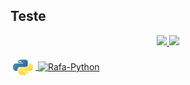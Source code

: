 ## Teste

<div align="center">
  <a href="https://github.com/alvleonardo">
  <img height="180em" src="https://github-readme-stats.vercel.app/api?username=alvleonardo&show_icons=true&theme=darcula&include_all_commits=true&count_private=true"/>
  <img height="180em" src="https://github-readme-stats.vercel.app/api/top-langs/?username=alvleonardo&layout=compact&theme=darcula"/>
</div>
  
<div style="display: inline_block"><br>
  <img align="center" alt="Rafa-Python" height="30" width="40" src="https://raw.githubusercontent.com/devicons/devicon/master/icons/python/python-original.svg">
  <img align="center" alt="Rafa-Python" height="30" width="40" src="https://spark.apache.org/images/spark-logo-rev.svg">
</div>
